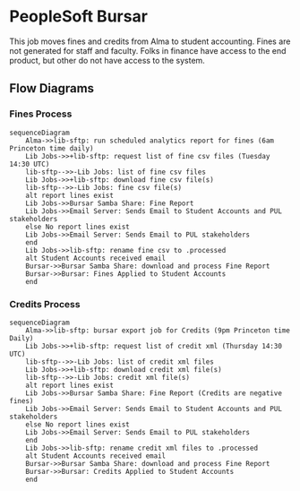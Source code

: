 # PeopleSoft Bursar
  This job moves fines and credits from Alma to student accounting.  Fines are not generated for staff and faculty.  Folks in finance have access to the end product, but other do not have access to the system.

## Flow Diagrams

### Fines Process
```mermaid
sequenceDiagram
    Alma->>lib-sftp: run scheduled analytics report for fines (6am Princeton time daily)
    Lib Jobs->>+lib-sftp: request list of fine csv files (Tuesday 14:30 UTC)
    lib-sftp-->>-Lib Jobs: list of fine csv files
    Lib Jobs->>+lib-sftp: download fine csv file(s)
    lib-sftp-->>-Lib Jobs: fine csv file(s)
    alt report lines exist
    Lib Jobs->>Bursar Samba Share: Fine Report
    Lib Jobs->>Email Server: Sends Email to Student Accounts and PUL stakeholders
    else No report lines exist
    Lib Jobs->>Email Server: Sends Email to PUL stakeholders
    end
    Lib Jobs->>lib-sftp: rename fine csv to .processed
    alt Student Accounts received email
    Bursar->>Bursar Samba Share: download and process Fine Report
    Bursar->>Bursar: Fines Applied to Student Accounts
    end
```

### Credits Process
```mermaid
sequenceDiagram
    Alma->>lib-sftp: bursar export job for Credits (9pm Princeton time Daily)
    Lib Jobs->>+lib-sftp: request list of credit xml (Thursday 14:30 UTC)
    lib-sftp-->>-Lib Jobs: list of credit xml files
    Lib Jobs->>+lib-sftp: download credit xml file(s)
    lib-sftp-->>-Lib Jobs: credit xml file(s)
    alt report lines exist
    Lib Jobs->>Bursar Samba Share: Fine Report (Credits are negative fines)
    Lib Jobs->>Email Server: Sends Email to Student Accounts and PUL stakeholders
    else No report lines exist
    Lib Jobs->>Email Server: Sends Email to PUL stakeholders
    end
    Lib Jobs->>lib-sftp: rename credit xml files to .processed
    alt Student Accounts received email
    Bursar->>Bursar Samba Share: download and process Fine Report
    Bursar->>Bursar: Credits Applied to Student Accounts
    end
```
